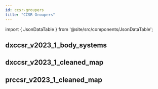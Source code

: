 ```yaml
---
id: ccsr-groupers
title: "CCSR Groupers"
---
```


import { JsonDataTable } from '@site/src/components/JsonDataTable';

## dxccsr_v2023_1_body_systems

<JsonDataTable  jsonPath="nodes.seed\.the_tuva_project\.ccsr__dxccsr_v2023_1_body_systems.columns" />

## dxccsr_v2023_1_cleaned_map

<JsonDataTable  jsonPath="nodes.seed\.the_tuva_project\.ccsr__dxccsr_v2023_1_cleaned_map.columns" />

## prccsr_v2023_1_cleaned_map

<JsonDataTable  jsonPath="nodes.seed\.the_tuva_project\.ccsr__prccsr_v2023_1_cleaned_map.columns" />